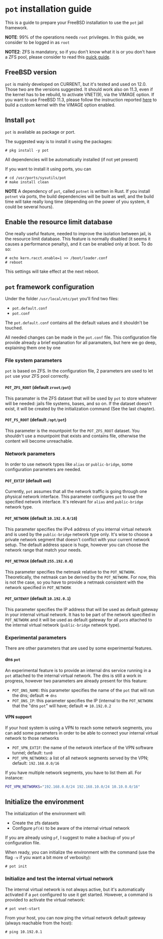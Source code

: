 # `pot` installation guide 

This is a guide to prepare your FreeBSD installation to use the `pot` jail framework.

**NOTE**: 99% of the operations needs `root` privileges. In this guide, we consider to be logged in as `root`

**NOTE2**: ZFS is mandatory, so if you don't know what it is or you don't have a ZFS pool, please consider to read this [quick guide](https://www.freebsd.org/doc/handbook/zfs-quickstart.html).

## FreeBSD version
`pot` is mainly developed on CURRENT, but it's tested and used on 12.0.
Those two are the versions suggested.
It should work also on 11.3, even if the kernel has to be rebuild, to activate VNET(9), via the VIMAGE option.
If you want to use FreeBSD 11.3, please follow the instruction reported [here](https://www.freebsd.org/doc/handbook/kernelconfig.html) to build a custom kernel with the VIMAGE option enabled.

## Install `pot`
`pot` is available as package or port.

The suggested way is to install it using the packages:
```console
# pkg install -y pot
```
All dependencies will be automatically installed (if not yet present)

If you want to install it using ports, you can
```console
# cd /usr/ports/sysutils/pot
# make install clean
```
**NOTE** A dependency of `pot`, called `potnet` is written in Rust. If you install `potnet` via ports, the build dependencies will be built as well, and the build time will take really long time (depending on the power of you system, it could be several hours).

## Enable the resource limit database
One really useful feature, needed to improve the isolation between jail, is the resource limit database.
This feature is normally disabled (it seems it causes a performance penalty), and it can be enabled only at boot.
To do so:
```console
# echo kern.racct.enable=1 >> /boot/loader.conf
# reboot
```
This settings will take effect at the next reboot.

## `pot` framework configuration

Under the folder `/usr/local/etc/pot` you'll find two files:
* `pot.default.conf`
* `pot.conf`

The `pot.default.conf` contains all the default values and it shouldn't be touched.

All needed changes can be made in the `pot.conf` file. 
This configuration file provide already a brief explanation for all paramaters, but here we go deep, explaining them one by one

### File system parameters
`pot` is based on ZFS. In the configuration file, 2 parameters are used to let `pot` use your ZFS pool correctly.
#### `POT_ZFS_ROOT` (default `zroot/pot`)
This paramater is the ZFS dataset that will be used by `pot` to store whatever will be needed: jails file systems, bases, and so on.
If the dataset doesn't exist, it will be created by the initialization command (See the last chapter).
#### `POT_FS_ROOT` (default `/opt/pot`)
This parameter is the mountpoint for the `POT_ZFS_ROOT` dataset. You shouldn't use a mountpoint that exists and contains file, otherwise the content will become unreachable.

### Network parameters
In order to use network types like `alias` or `public-bridge`, some configuration parameters are needed.

#### `POT_EXTIF` (default `em0`)
Currently, `pot` assumes that all the network traffic is going through one physical network interface.
This parameter configures `pot` to use the specified network interface.
It's relevant for `alias` and `public-bridge` network type.

#### `POT_NETWORK` (default `10.192.0.0/10`)
This parameter specifies the IPv4 address of you internal virtual network and is used by the `public-bridge` network type only.
It's wise to choose a private network segment that doesn't conflict with your current network setup.
The default address space is huge, however you can choose the network range that match your needs.

#### `POT_NETMASK` (default `255.192.0.0`)
This parameter specifies the netmask relative to the `POT_NETWORK`.
Theoretically, the netmask can be derived by the `POT_NETWORK`. For now, this is not the case, so you have to provide a netmask consistent with the network specified in `POT_NETWORK`

#### `POT_GATEWAY` (default `10.192.0.1`)
This parameter specifies the IP address that will be used as default gateway in your internal virtual network. It has to be part of the network specified in `POT_NETWORK` and it will be used as default gateway for all `pot`s attached to the internal virtual network (`public-bridge` network type).

### Experimental parameters
There are other parameters that are used by some experimental features.

#### dns `pot`
An experimental feature is to provide an internal dns service running in a `pot` attached to the internal virtual network.
The dns is still a work in progress, however two parameters are already present for this feature:
* `POT_DNS_NAME`: this parameter specifies the name of the `pot` that will run the dns; default => `dns`
* `POT_DNS_IP`: this parameter specifies the IP (internal to the `POT_NETWORK` that the "dns `pot`" will have; default => `10.192.0.2`

#### VPN support
If your host system is using a VPN to reach some network segments, you can add some parameters in order to be able to connect your internal virtual network to those networks

* `POT_VPN_EXTIF`: the name of the network interface of the VPN software tunnel; default: `tun0`
* `POT_VPN_NETWORKS`: a list of all network segments served by the VPN; default: `192.168.0.0/16`

If you have multiple network segments, you have to list them all. For instance:
```sh
POT_VPN_NETWORKS="192.168.0.0/24 192.168.10.0/24 10.10.0.0/16"
```

## Initialize the environment
The initialization of the environment will:
* Create the zfs datasets
* Configure `pf(4)` to be aware of the internal virtual network

If you are already using `pf`, I suggest to make a backup of you `pf` configuration file.

When ready, you can initialize the environment with the command (use the flag `-v` if you want a bit more of verbosity):
```console
# pot init
```

### Initialize and test the internal virtual network
The internal virtual network is not always active, but it's automatically activated if a `pot` configured to use it get started.
However, a command is provided to activate the virtual network:

```console
# pot vnet-start
```

From your host, you can now ping the virtual network default gateway (always reachable from the host):
```console
# ping 10.192.0.1
```
